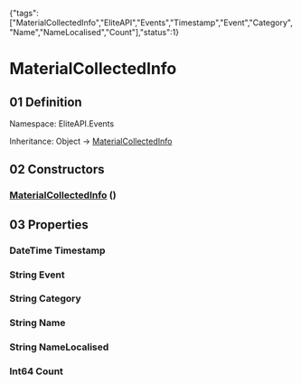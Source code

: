 {"tags":["MaterialCollectedInfo","EliteAPI","Events","Timestamp","Event","Category","Name","NameLocalised","Count"],"status":1}

# MaterialCollectedInfo

## 01 Definition

Namespace: <span class='code'>EliteAPI.Events</span>

Inheritance: <span class='code'>Object</span> → <span class='code'>[MaterialCollectedInfo](../../EliteAPI/Events/MaterialCollectedInfo.html)</span>

## 02 Constructors

### <span class='code'>[MaterialCollectedInfo](../../EliteAPI/Events/MaterialCollectedInfo.html)</span> ()

## 03 Properties

### <span class='code'>DateTime</span> Timestamp

### <span class='code'>String</span> Event

### <span class='code'>String</span> Category

### <span class='code'>String</span> Name

### <span class='code'>String</span> NameLocalised

### <span class='code'>Int64</span> Count

